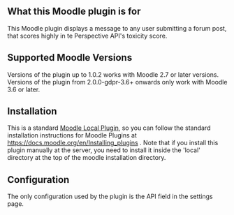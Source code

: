 ## What this Moodle plugin is for ##

This Moodle plugin displays a message to any user submitting a forum post, 
that scores highly in te Perspective API's toxicity score.

## Supported Moodle Versions ##

Versions of the plugin up to 1.0.2 works with Moodle 2.7 or later
versions. Versions of the plugin from 2.0.0-gdpr-3.6+ onwards only
work with Moodle 3.6 or later.

## Installation ##

This is a standard [Moodle Local Plugin](https://docs.moodle.org/dev/Local_plugins),
so you can follow the standard installation instructions for Moodle
Plugins at https://docs.moodle.org/en/Installing_plugins . Note that
if you install this plugin manually at the server, you need to install
it inside the 'local' directory at the top of the moodle installation
directory.

## Configuration ##

The only configuration used by the plugin is the API field in the settings page.



